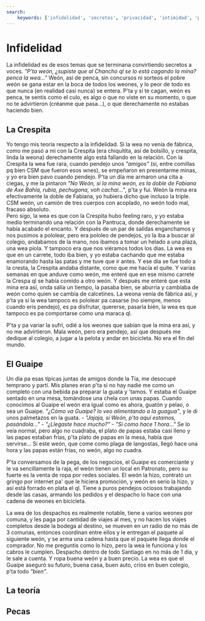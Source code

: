 ```yaml
---
search:
    keywords: ['infidelidad', 'secretos', 'privacidad', 'intimidad', 'pareja', 'problemas']
---
```


# Infidelidad

La infidelidad es de esos temas que  se terminana convirtiendo secretos a voces. *"P'ta weón, ¿supiste que al Chancho ql se lo está cagando la mina? penca la wea..."* Weón, así de penca, sin concursos ni sorteos el pobre weón se gana estar en la boca de todos los weones, y lo peor de todo es que nunca (en realidad casi nunca) se entera. P'ta y si te cagan, weón es penca, te sentis como el culo, es algo o que no viste en su momento, o que no te advirtieron (créanme que pasa...), o que derechamente no estabas haciendo bien.

## La Crespita

Yo tengo mis teoría respecto a la infidelidad. Si la wea no venía de fábrica, como me pasó a mi con la Crespita (era chiquitita, así de bolsillo, y crespita, linda la weona) derechamente algo está fallando en la relación. Con la Crespita la wea fue rara, cuando pendejo unos *"amigos"* (si, entre comillas pq bien CSM que  fueron esos wnes), se empeñaron en presentarme minas, y yo era bien pavo cuando pendejo. P'ta un día me armaron una cita a ciegas, y me la pintaron *"No Weón, si la mina weón, es la doble de Fabiana de Axe Bahía, rubia, pechugona, voh cachai..."*, p'ta y fui. Weón la mina era efectivamente la doble de Fabiana, yo hubiera dicho que incluso la triple. CSM weón, un camión de tres cuerpos con acoplado, no weón todo mal, fracaso absoluto.  
Pero sigo, la wea es que con la Crespita hubo feeling raro, y yo estaba medio terminando una relación con la Pantruca, donde derechamente se había acabado el encanto. Y después de un par de salidas enganchamos y nos pusimos a pololear, pero era pololeo de pendejos, yo la iba  a buscar al colegio, andabamos de la mano, nos ibamos a tomar un helado a una plaza, una wea piola. Y tampoco era que nos viéramos todos los días. La wea es que en un carrete, todo iba bien, y yo estaba cachando que me estaba enamorando hasta las patas y me tuve que ir antes. Y ese día se fue todo a la cresta, la Crespita andaba distante, como que me hacía el quite. Y varias semanas en que anduve como weón, me enteré que en ese mismo carrete la Crespa ql se había comido a otro weón. Y después me enteré que esta mina era así, onda salía un tiempo, la pasaba bien, se aburría y cambiaba de weón como quien se cambia de calcetines. La weona venía de fábrica así, y p'ta ya si la wea tampoco es pololear pa casarse (no siempre, menos cuando eris pendejo), es pa disfrutar, quererse, pasarla bién, la wea es que tampoco es pa comportarse como una maraca ql.

P'ta y pa variar la sufrí, odié a los weones que sabían que la mina era así, y no  me advirtieron. Mala weón, pero era pendejo, así que después me dedique al colegio, a jugar a la pelota y andar en bicicleta. No era el fin del mundo.

## El Guaipe

Un día pa esas típicas juntas de amigos donde la Tía, me desocupé temprano y partí. Mis planes eran p'ta si no hay nadie me como un completo con una bebida pa preparar la guata y 'tamos. Y estaba el Guaipe sentado en una mesa, tomándose una chela con unas papas. Cuando conocimos al Guaipe el weón era igual como es ahora, guatón y pelao, o sea un Guaipe. *"¿Cómo va Guaipe? lo veo alimentando a la guagua"*, y le di unos palmetazos en la guata. - *"Jajaja, si Weón, p'ta aquí estamos, pasándola..."* - *"¿Llegaste hace mucho?"* - *"Si como hace 1 hora..."* Se lo veía normal, pero algo no cuadraba, el plato de papas estaba casi lleno y las papas estaban frías, p'ta plato de papas en la mesa, había que servirse... Si este weón, que come como plaga de langostas, llegó hace una hora y las papas están frías, no weón, algo no cuadra. 

P'ta conversamos de la pega, de los negocios, el Guaipe es comerciante y le va sencillamente la raja, el weón tienen un local en Patronato, pero su fuerte es la venta de ropa por redes sociales. El weón la hizo, contrató un gringo  por internet pa' que le hiciera promoción, y weón en serio la hizo, y así está forrado en plata el ql. Tiene a puros pendejos  ociosos trabajando desde las casas, armando los pedidos y el despacho lo hace con una cadena de weones en bicicleta. 

La wea de los despachos es realmente notable, tiene a varios weones por comuna, y les paga por cantidad de viajes al mes, y no hacen los viajes completos desde la bodega al destino, se mueven en un radio de no más de 3 comunas, entonces coordinan entre ellos y le entregan el paquete al siguiente weón, y se arma una cadena hasta que el paquete llega donde el comprador. No me preguntis como lo hizo, pero la wea le funciona y los cabros le cumplen. Despacho dentro de todo Santiago en no más de 1 día, y le sale a cuenta. Y ropa buena weón y a buen precio. La wea es que el Guaipe aseguró su futuro, buena casa, buen auto, crios en buen colegio, p'ta todo *"bien"*.

## La teoría

## Pecas